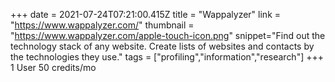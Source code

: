 +++
date = 2021-07-24T07:21:00.415Z
title = "Wappalyzer"
link = "https://www.wappalyzer.com/"
thumbnail = "https://www.wappalyzer.com/apple-touch-icon.png"
snippet="Find out the technology stack of any website. Create lists of websites and contacts by the technologies they use."
tags = ["profiling","information","research"]
+++
1 User
50 credits/mo
